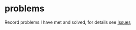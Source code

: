 # problems

Record problems I have met and solved, for details see [Issues](https://github.com/bonfy/problems/issues)
